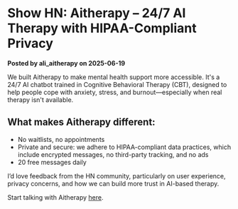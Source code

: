 # Show HN: Aitherapy – 24/7 AI Therapy with HIPAA-Compliant Privacy

**Posted by ali_aitherapy on 2025-06-19**

We built Aitherapy to make mental health support more accessible. It's a 24/7 AI chatbot trained in Cognitive Behavioral Therapy (CBT), designed to help people cope with anxiety, stress, and burnout—especially when real therapy isn't available.

## What makes Aitherapy different:
- No waitlists, no appointments
- Private and secure: we adhere to HIPAA-compliant data practices, which include encrypted messages, no third-party tracking, and no ads
- 20 free messages daily

I’d love feedback from the HN community, particularly on user experience, privacy concerns, and how we can build more trust in AI-based therapy.

Start talking with Aitherapy [here](https://aitherapy.care).